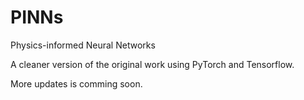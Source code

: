 # PINNs
Physics-informed Neural Networks 

A cleaner version of the original work using PyTorch and Tensorflow.

More updates is comming soon.
